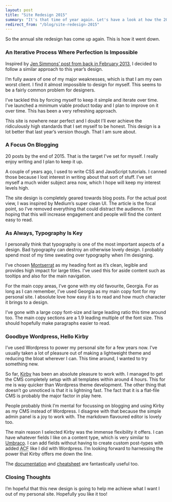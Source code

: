 ```yaml
---
layout: post
title: "Site Redesign 2015"
summary: "It's that time of year again. Let's have a look at how the 2015 redesign of my personal site went down."
redirect_from: "/blog/site-redesign-2015"
---
```


So the annual site redesign has come up again. This is how it went down.

### An Iterative Process Where Perfection Is Impossible

Inspired by [Jen Simmons’ post from back in February 2013](http://jensimmons.com/writing/minimum-shippable), I decided to follow a similar approach to this year’s design.

I’m fully aware of one of my major weaknesses, which is that I am my own worst client. I find it almost impossible to design for myself. This seems to be a fairly common problem for designers.

I’ve tackled this by forcing myself to keep it simple and iterate over time. I’ve launched a minimum viable product today and I plan to improve on it over time. This has been a very refreshing approach.

This site is nowhere near perfect and I doubt I’ll ever achieve the ridiculously high standards that I set myself to be honest. This design is a lot better that last year’s version though. That I am sure about.

### A Focus On Blogging

20 posts by the end of 2015. That is the target I've set for myself. I really enjoy writing and I plan to keep it up.

A couple of years ago, I used to write CSS and JavaScript tutorials. I canned those because I lost interest in writing about that sort of stuff. I’ve set myself a much wider subject area now, which I hope will keep my interest levels high.

The site design is completely geared towards blog posts. For the actual post view, I was inspired by Medium’s super clean UI. The article is the focal point, so I’ve removed everything that could distract the audience. I’m hoping that this will increase engagement and people will find the content easy to read.

### As Always, Typography Is Key

I personally think that typography is one of the most important aspects of a design. Bad typography can destroy an otherwise lovely design. I probably spend most of my time sweating over typography when I’m designing.

I’ve chosen [Montserrat](https://www.google.com/fonts/specimen/Montserrat) as my heading font as it’s clean, legible and provides high impact for large titles. I’ve used this for aside content such as tooltips and also for the main navigation.

For the main copy areas, I’ve gone with my old favourite, Georgia. For as long as I can remember, I’ve used Georgia as my main copy font for my personal site. I absolute love how easy it is to read and how much character it brings to a design.

I’ve gone with a large copy font-size and large leading ratio this time around too. The main copy sections are a 1.9 leading multiple of the font size. This should hopefully make paragraphs easier to read.

### Goodbye Wordpress, Hello Kirby

I’ve used Wordpress to power my personal site for a few years now. I’ve usually taken a lot of pleasure out of making a lightweight theme and reducing the bloat wherever I can. This time around, I wanted to try something new. 

So far, [Kirby](http://getkirby.com/) has been an absolute pleasure to work with. I managed to get the CMS completely setup with all templates within around 4 hours. This for me is way quicker than Wordpress theme development. The other thing that doesn’t go unnoticed is that it is lightning fast. The fact that it is a flat-file CMS is probably the major factor in play here.

People probably think I’m mental for focussing on blogging and using Kirby as my CMS instead of Wordpress. I disagree with that because the simple admin panel is a joy to work with. The markdown flavoured editor is lovely too. 

The main reason I selected Kirby was the immense flexibility it offers. I can have whatever fields I like on a content type, which is very similar to [Umbraco](http://umbraco.com/). I can add fields without having to create custom post-types with added <abbr title="Advanced Custom Fields">ACF</abbr> like I did with Wordpress. I’m looking forward to harnessing the power that Kirby offers me down the line.

The [documentation]( http://getkirby.com/docs) and [cheatsheet](http://getkirby.com/docs/cheatsheet) are fantastically useful too.

### Closing Thoughts

I’m hopeful that this new design is going to help me achieve what I want I out of my personal site. Hopefully you like it too! 
